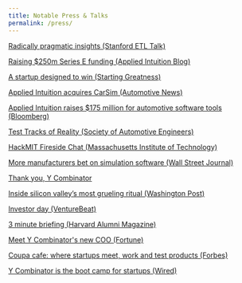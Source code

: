 ```yaml
---
title: Notable Press & Talks
permalink: /press/
---
```


<a href="https://youtu.be/o2kf4VjnknA?si=g3GW0aLMDYh-5FMk" target="_blank">Radically pragmatic insights (Stanford ETL Talk)</a>

<a href="https://www.appliedintuition.com/blog/series-e" target="_blank">Raising $250m Series E funding (Applied Intuition Blog)</a>

<a href="https://greatness.floodgate.com/episodes/qasar-younis-and-peter-ludwig-of-applied-intuition-a-startup-with-design-in-mind" target="_blank">A startup designed to win (Starting Greatness)</a>

<a href="https://www.autonews.com/suppliers/software-tools-provider-applied-intuition-buys-company-behind-carsim" target="_blank">Applied Intuition acquires CarSim (Automotive News)</a>

<a href="https://www.bloomberg.com/news/articles/2021-11-11/google-vets-raise-175-million-for-automotive-software-tools" target="_blank">Applied Intuition raises $175 million for automotive software tools (Bloomberg)</a>

<a href="https://www.sae.org/podcasts/tomorrow-today/episodes/applied-intuition-and-the-simulated-road" target="_blank">Test Tracks of Reality (Society of Automotive Engineers)</a>

<a href="https://youtu.be/Uk5cLTB_PLI?si=9Qm-BgIN46lZcf27" target="_blank"> HackMIT Fireside Chat (Massachusetts Institute of Technology)</a>

<a href="https://www.wsj.com/articles/more-manufacturers-bet-on-simulation-software-11582240105" target="_blank"> More manufacturers bet on simulation software (Wall Street Journal)</a>

<a href="https://www.facebook.com/qasar/posts/10154710776519865" target="_blank"> Thank you, Y Combinator </a>

<a href="https://www.washingtonpost.com/news/the-switch/wp/2016/08/29/inside-one-of-silicon-valleys-most-celebrated-rituals-raising-cash/" target="_blank">Inside silicon valley’s most grueling ritual (Washington Post)</a>

<a href="http://venturebeat.com/2016/07/07/y-combinator-will-hold-an-investor-day-for-meetings-with-startups-after-demo-day/" target="_blank">Investor day (VentureBeat) </a>

<a href="https://www.alumni.hbs.edu/stories/Pages/story-impact.aspx?num=5765" target="_blank">3 minute briefing (Harvard Alumni Magazine) </a>

<a href="http://fortune.com/2015/08/26/meet-y-combinators-new-coo/" target="_blank">Meet Y Combinator's new COO (Fortune) </a>

<a href="http://www.forbes.com/sites/tomiogeron/2011/11/16/coupa-cafe-where-startups-meet-work-and-test-products/" target="_blank">Coupa cafe: where startups meet, work and test products (Forbes) </a>

<a href="https://www.wired.com/2011/05/ff_ycombinator/" target="_blank">Y Combinator is the boot camp for startups (Wired) </a>






